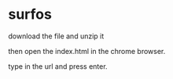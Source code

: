 # surfos

download the file and unzip it

then open the index.html in the chrome browser.

type in the url and press enter.
